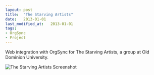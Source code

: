 ```yaml
---
layout: post
title:  "The Starving Artists"
date:   2013-01-01
last_modified_at:   2013-01-01
tags:
- OrgSync
- Project
---
```


Web integration with OrgSync for The Starving Artists, a group at Old Dominion University.

![The Starving Artists Screenshot](./assets/starvingarts-screenshot.png)